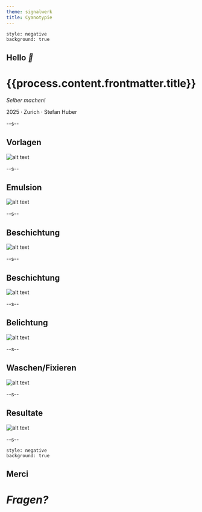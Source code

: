 ```yaml
---
theme: signalwerk
title: Cyanotypie
---
```


```fm
style: negative
background: true
```

## Hello _👋_

# {{process.content.frontmatter.title}}

_Selber machen!_

<footer>

2025 · Zurich · Stefan Huber

</footer>

--s--

## Vorlagen

![alt text](img/conv/IMG_9201_rot.jpg)

--s--

## Emulsion

![alt text](img/01321-1009-1-4ww.jpg)

--s--

## Beschichtung

![alt text](img/conv/IMG_9205.jpg)

--s--

## Beschichtung

![alt text](img/conv/IMG_9204.jpg)

--s--

## Belichtung

![alt text](img/conv/IMG_9210.jpg)

--s--

## Waschen/Fixieren

![alt text](img/conv/IMG_9206.jpg)

--s--

## Resultate

![alt text](img/conv/IMG_9228_rot.jpg)

--s--

```fm
style: negative
background: true
```

## Merci

# _Fragen?_
